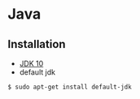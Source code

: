 # Java

## Installation
* [JDK 10](https://www.ntu.edu.sg/home/ehchua/programming/howto/JDK_Howto.html)
* default jdk
```
$ sudo apt-get install default-jdk
```
